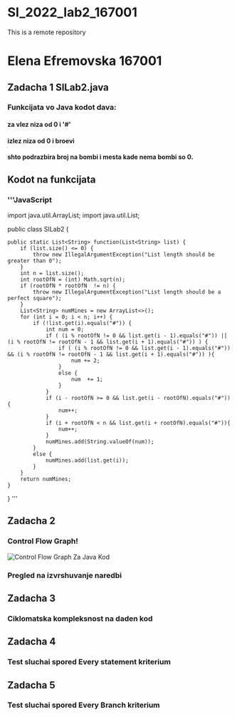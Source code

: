 # SI_2022_lab2_167001
 This is a remote repository
# Elena Efremovska 167001 
## Zadacha 1 SILab2.java
### Funkcijata vo Java kodot dava: 
#### za vlez niza od 0 i '#'
#### izlez niza od 0 i broevi
#### shto podrazbira broj na bombi i mesta kade nema bombi so 0.
## Kodot na funkcijata
### '''JavaScript
   import java.util.ArrayList;
import java.util.List;

public class SILab2 {

    public static List<String> function(List<String> list) {
        if (list.size() <= 0) {
            throw new IllegalArgumentException("List length should be greater than 0");
        }
        int n = list.size();
        int rootOfN = (int) Math.sqrt(n);
        if (rootOfN * rootOfN  != n) {
            throw new IllegalArgumentException("List length should be a perfect square");
        }
        List<String> numMines = new ArrayList<>();
        for (int i = 0; i < n; i++) {
            if (!list.get(i).equals("#")) {
                int num = 0;
                if ( (i % rootOfN != 0 && list.get(i - 1).equals("#")) || (i % rootOfN != rootOfN - 1 && list.get(i + 1).equals("#")) ) {
                    if ( (i % rootOfN != 0 && list.get(i - 1).equals("#")) && (i % rootOfN != rootOfN - 1 && list.get(i + 1).equals("#")) ){
                        num += 2;
                    }
                    else {
                        num  += 1;
                    }
                }
                if (i - rootOfN >= 0 && list.get(i - rootOfN).equals("#")){
                    num++;
                }
                if (i + rootOfN < n && list.get(i + rootOfN).equals("#")){
                    num++;
                }
                numMines.add(String.valueOf(num));
            }
            else {
                numMines.add(list.get(i));
            }
        }
        return numMines;
    }
}
'''
## Zadacha 2
### Control Flow Graph!
![Control Flow Graph Za Java Kod](https://user-images.githubusercontent.com/102921986/171273170-6894ea50-7dea-47fe-a739-7523a4135d14.png)

### Pregled na izvrshuvanje naredbi


## Zadacha 3
### Ciklomatska kompleksnost na daden kod
## Zadacha 4
### Test sluchai spored Every statement kriterium
## Zadacha 5
### Test sluchai spored Every Branch kriterium
